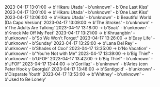 2023-04-17 13:01:00 -> b'Hikaru Utada' - b'unknown' - b'One Last Kiss'
2023-04-17 13:01:00 -> b'Hikaru Utada' - b'unknown' - b'One Last Kiss'
2023-04-17 13:06:00 -> b'Hikaru Utada' - b'unknown' - b'Beautiful World (Da Capo Version)'
2023-04-17 13:09:00 -> b'The Strokes' - b'unknown' - b'The Adults Are Talking'
2023-04-17 13:18:00 -> b'Soak' - b'unknown' - b'Knock Me Off My Feet'
2023-04-17 13:21:00 -> b'Khruangbin' - b'unknown' - b"So We Won't Forget"
2023-04-17 13:26:00 -> b'Easy Life' - b'unknown' - b'Sunday'
2023-04-17 13:29:00 -> b'Lana Del Rey' - b'unknown' - b'Shades of Cool'
2023-04-17 13:35:00 -> b'No Vacation' - b'unknown' - b"You're Not with Me"
2023-04-17 13:39:00 -> b'Big Thief' - b'unknown' - b'UFOF'
2023-04-17 13:42:00 -> b'Big Thief' - b'unknown' - b'UFOF'
2023-04-17 13:44:00 -> b'Gorillaz' - b'unknown' - b'Aries (con Peter Hook y Georgia)'
2023-04-17 13:48:00 -> b'Santigold' - b'unknown' - b'Disparate Youth'
2023-04-17 13:53:00 -> b'Whitney' - b'unknown' - b'Used to Be Lonely'
